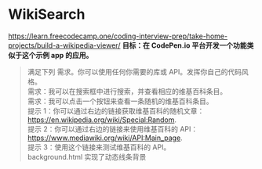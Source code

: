# WikiSearch
https://learn.freecodecamp.one/coding-interview-prep/take-home-projects/build-a-wikipedia-viewer/
**目标：在 CodePen.io 平台开发一个功能类似于这个示例 app 的应用。**
>满足下列 需求。你可以使用任何你需要的库或 API。发挥你自己的代码风格。  
需求：我可以在搜索框中进行搜索，并查看相应的维基百科条目。  
需求：我可以点击一个按钮来查看一条随机的维基百科条目。  
提示 1：你可以通过右边的链接获取维基百科的随机文章：https://en.wikipedia.org/wiki/Special:Random.  
提示 2：你可以通过右边的链接来使用维基百科的 API： https://www.mediawiki.org/wiki/API:Main_page.  
提示 3：使用这个链接来测试维基百科的 API。    
background.html 实现了动态线条背景
